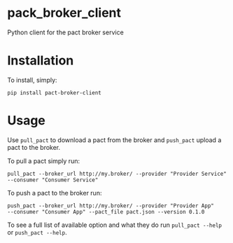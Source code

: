 # pack_broker_client
Python client for the pact broker service


# Installation
To install, simply:
```
pip install pact-broker-client
```

# Usage
Use `pull_pact` to download a pact from the broker and `push_pact` upload a
pact to the broker.

To pull a pact simply run:
```
pull_pact --broker_url http://my.broker/ --provider "Provider Service"
--consumer "Consumer Service"
```

To push a pact to the broker run:
```
push_pact --broker_url http://my.broker/ --provider "Provider App"
--consumer "Consumer App" --pact_file pact.json --version 0.1.0
```

To see a full list of available option and what they do run `pull_pact --help`
or `push_pact --help`.


